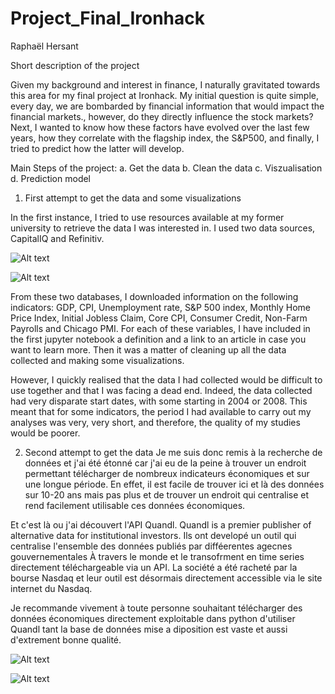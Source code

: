 # Project_Final_Ironhack
Raphaël Hersant


Short description of the project 

Given my background and interest in finance, I naturally gravitated towards this area for my final project at Ironhack. My initial question is quite simple, every day, we are bombarded by financial information that would impact the financial markets., however, do they directly influence the stock markets? Next, I wanted to know how these factors have evolved over the last few years, how they correlate with the flagship index, the S&P500, and finally, I tried to predict how the latter will develop. 

Main Steps of the project:
a. Get the data
b. Clean the data 
c. Viszualisation 
d. Prediction model


1. First attempt to get the data and some visualizations

In the first instance, I tried to use resources available at my former university to retrieve the data I was interested in. I used two data sources, CapitalIQ and Refinitiv.

![Alt text](../../../../../../../C:/Users/rapha/OneDrive/ironhack/projects/Project_Final_Ironhack/images/CapitalIQ_logo.png)

![Alt text](../../../../../../../C:/Users/rapha/OneDrive/ironhack/projects/Project_Final_Ironhack/images/Refinitiv_logo.png)

From these two databases, I downloaded information on the following indicators: GDP, CPI, Unemployment rate, S&P 500 index, Monthly Home Price Index, Initial Jobless Claim, Core CPI, Consumer Credit, Non-Farm Payrolls and Chicago PMI. For each of these variables, I have included in the first jupyter notebook a definition and a link to an article in case you want to learn more. Then it was a matter of cleaning up all the data collected and making some visualizations. 

However, I quickly realised that the data I had collected would be difficult to use together and that I was facing a dead end. Indeed, the data collected had very disparate start dates, with some starting in 2004 or 2008. This meant that for some indicators, the period I had available to carry out my analyses was very, very short, and therefore, the quality of my studies would be poorer. 

2. Second attempt to get the data 
Je me suis donc remis à la recherche de données et j'ai été étonné car j'ai eu de la peine à trouver un endroit permettant télécharger de nombreux indicateurs économiques et sur une longue période. En effet, il est facile de trouver ici et là des données sur 10-20 ans mais pas plus et de trouver un endroit qui centralise et rend facilement utilisable ces données économiques. 

Et c'est là ou j'ai découvert l'API Quandl. Quandl is a premier publisher of alternative data for institutional investors. Ils ont developé un outil qui centralise l'ensemble des données publiés par difféerentes agecnes gouvernementales À travers le monde et le transofrment en time series directement téléchargeable via un API. La société a été racheté par la bourse Nasdaq et leur outil est désormais directement accessible via le site internet du Nasdaq. 

Je recommande vivement à toute personne souhaitant télécharger des données économiques directement exploitable dans python d'utiliser Quandl tant la base de données mise a diposition est vaste et aussi d'extrement bonne qualité. 

![Alt text](../../../../../../../C:/Users/rapha/OneDrive/ironhack/projects/Project_Final_Ironhack/images/Nasdaq_Logo.png)

![Alt text](../../../../../../../C:/Users/rapha/OneDrive/ironhack/projects/Project_Final_Ironhack/images/Quandl_logo.png)
